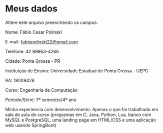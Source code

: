 # Meus dados

Altere este arquivo preenchendo os campos:

Nome: Fábio Cesar Polinski

E-mail: fabiopolinski22@gmail.com

Telefone: 42 99963-4266

Cidade: Ponta Grossa - PR

Instituição de Ensino: Universidade Estadual de Ponta Grossa - UEPG

RA: 18009426

Curso: Engenharia de Computação

Período/Série: 7º semestre/4º ano

Minha experiencia com desenvolvimento: Apenas o que foi trabalhado em sala de aula do curso (programas em C, Java, Python, Lua, banco com MySQL e PostgreSQL, uma landing page em HTML/CSS e uma aplicação web usando SpringBoot)
